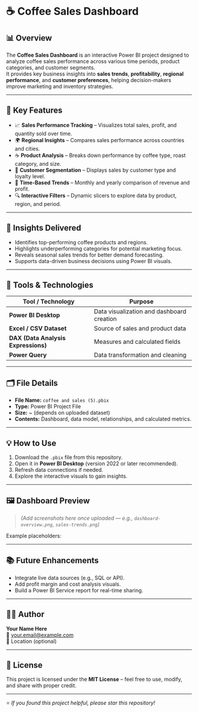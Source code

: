 # ☕ Coffee Sales Dashboard

## 📊 Overview
The **Coffee Sales Dashboard** is an interactive Power BI project designed to analyze coffee sales performance across various time periods, product categories, and customer segments.  
It provides key business insights into **sales trends**, **profitability**, **regional performance**, and **customer preferences**, helping decision-makers improve marketing and inventory strategies.

---

## 🚀 Key Features
- 📈 **Sales Performance Tracking** – Visualizes total sales, profit, and quantity sold over time.
- 🌍 **Regional Insights** – Compares sales performance across countries and cities.
- ☕ **Product Analysis** – Breaks down performance by coffee type, roast category, and size.
- 👥 **Customer Segmentation** – Displays sales by customer type and loyalty level.
- 📅 **Time-Based Trends** – Monthly and yearly comparison of revenue and profit.
- 🔍 **Interactive Filters** – Dynamic slicers to explore data by product, region, and period.

---

## 🧠 Insights Delivered
- Identifies top-performing coffee products and regions.
- Highlights underperforming categories for potential marketing focus.
- Reveals seasonal sales trends for better demand forecasting.
- Supports data-driven business decisions using Power BI visuals.

---

## 🧰 Tools & Technologies
| Tool / Technology | Purpose |
|-------------------|----------|
| **Power BI Desktop** | Data visualization and dashboard creation |
| **Excel / CSV Dataset** | Source of sales and product data |
| **DAX (Data Analysis Expressions)** | Measures and calculated fields |
| **Power Query** | Data transformation and cleaning |

---

## 🗂️ File Details
- **File Name:** `coffee and sales (5).pbix`
- **Type:** Power BI Project File
- **Size:** ~ (depends on uploaded dataset)
- **Contents:** Dashboard, data model, relationships, and calculated metrics.

---

## 💡 How to Use
1. Download the `.pbix` file from this repository.
2. Open it in **Power BI Desktop** (version 2022 or later recommended).
3. Refresh data connections if needed.
4. Explore the interactive visuals to gain insights.

---

## 🖼️ Dashboard Preview
> *(Add screenshots here once uploaded — e.g., `dashboard-overview.png`, `sales-trends.png`)*

Example placeholders:



 
---

## 📚 Future Enhancements
- Integrate live data sources (e.g., SQL or API).
- Add profit margin and cost analysis visuals.
- Build a Power BI Service report for real-time sharing.

---

## 👨‍💻 Author
**Your Name Here**  
📧 your.email@example.com  
📍 Location (optional)

---

## 📝 License
This project is licensed under the **MIT License** – feel free to use, modify, and share with proper credit.

---

⭐ *If you found this project helpful, please star this repository!*
